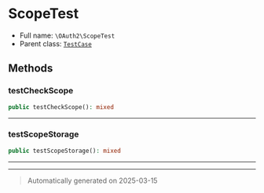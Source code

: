 
# ScopeTest





* Full name: `\OAuth2\ScopeTest`
* Parent class: [`TestCase`](../PHPUnit/Framework/TestCase.md)




## Methods


### testCheckScope



```php
public testCheckScope(): mixed
```












***

### testScopeStorage



```php
public testScopeStorage(): mixed
```












***


***
> Automatically generated on 2025-03-15
